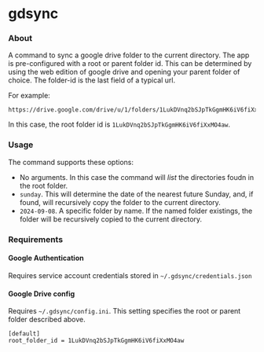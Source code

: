 # gdsync

### About
A command to sync a google drive folder to the current directory.
The app is pre-configured with a root or parent folder id.
This can be determined by using the web edition of google drive and opening your parent folder of choice.
The folder-id is the last field of a typical url.

For example:
```
https://drive.google.com/drive/u/1/folders/1LukDVnq2bSJpTkGgmHK6iV6fiXxMO4aw
```

In this case, the root folder id is `1LukDVnq2bSJpTkGgmHK6iV6fiXxMO4aw`.

### Usage
The command supports these options:

* No arguments. In this case the command will *list* the directories foudn in the root folder.
* `sunday`. This will determine the date of the nearest future Sunday, and, if found, will recursively copy the folder to the current directory.
* `2024-09-08`. A specific folder by name. If the named folder existings, the folder will be recursively copied to the current directory.

### Requirements

#### Google Authentication
Requires service account credentials stored in `~/.gdsync/credentials.json`

#### Google Drive config
Requires `~/.gdsync/config.ini`. This setting specifies the root or parent folder described above.

```
[default]
root_folder_id = 1LukDVnq2bSJpTkGgmHK6iV6fiXxMO4aw
```
